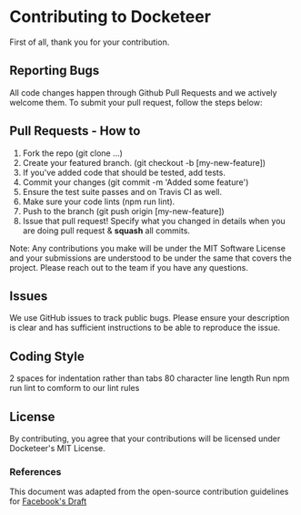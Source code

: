 # Contributing to Docketeer

First of all, thank you for your contribution.

## Reporting Bugs

All code changes happen through Github Pull Requests and we actively welcome them. To submit your pull request, follow the steps below:

## Pull Requests - How to

1. Fork the repo (git clone ...)
2. Create your featured branch. (git checkout -b [my-new-feature])
3. If you've added code that should be tested, add tests.
4. Commit your changes (git commit -m 'Added some feature')
5. Ensure the test suite passes and on Travis CI as well.
6. Make sure your code lints (npm run lint).
7. Push to the branch (git push origin [my-new-feature])
8. Issue that pull request! Specify what you changed in details when you are doing pull request & **squash** all commits.

Note: Any contributions you make will be under the MIT Software License and your submissions are understood to be under the same that covers the project. Please reach out to the team if you have any questions.

## Issues

We use GitHub issues to track public bugs. Please ensure your description is clear and has sufficient instructions to be able to reproduce the issue.

## Coding Style

2 spaces for indentation rather than tabs
80 character line length
Run npm run lint to comform to our lint rules

## License

By contributing, you agree that your contributions will be licensed under Docketeer's MIT License.

### References

This document was adapted from the open-source contribution guidelines for [Facebook's Draft](https://github.com/facebook/draft-js/blob/a9316a723f9e918afde44dea68b5f9f39b7d9b00/CONTRIBUTING.md)
